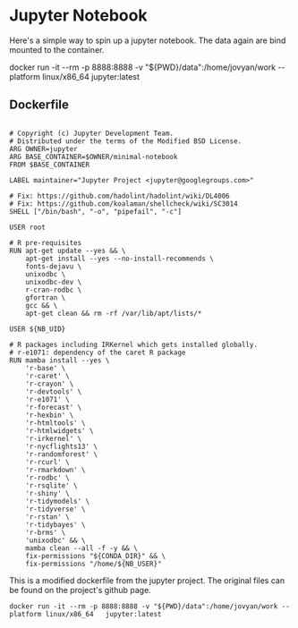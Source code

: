 # Jupyter Notebook

Here's a simple way to spin up a jupyter notebook. The data again are bind mounted to the container.

docker run -it --rm -p 8888:8888 -v "${PWD}/data":/home/jovyan/work --platform linux/x86_64   jupyter:latest

## Dockerfile 

```

# Copyright (c) Jupyter Development Team.
# Distributed under the terms of the Modified BSD License.
ARG OWNER=jupyter
ARG BASE_CONTAINER=$OWNER/minimal-notebook
FROM $BASE_CONTAINER

LABEL maintainer="Jupyter Project <jupyter@googlegroups.com>"

# Fix: https://github.com/hadolint/hadolint/wiki/DL4006
# Fix: https://github.com/koalaman/shellcheck/wiki/SC3014
SHELL ["/bin/bash", "-o", "pipefail", "-c"]

USER root

# R pre-requisites
RUN apt-get update --yes && \
    apt-get install --yes --no-install-recommends \
    fonts-dejavu \
    unixodbc \
    unixodbc-dev \
    r-cran-rodbc \
    gfortran \
    gcc && \
    apt-get clean && rm -rf /var/lib/apt/lists/*

USER ${NB_UID}

# R packages including IRKernel which gets installed globally.
# r-e1071: dependency of the caret R package
RUN mamba install --yes \
    'r-base' \
    'r-caret' \
    'r-crayon' \
    'r-devtools' \
    'r-e1071' \
    'r-forecast' \
    'r-hexbin' \
    'r-htmltools' \
    'r-htmlwidgets' \
    'r-irkernel' \
    'r-nycflights13' \
    'r-randomforest' \
    'r-rcurl' \
    'r-rmarkdown' \
    'r-rodbc' \
    'r-rsqlite' \
    'r-shiny' \
    'r-tidymodels' \
    'r-tidyverse' \
    'r-rstan' \
    'r-tidybayes' \
    'r-brms' \
    'unixodbc' && \
    mamba clean --all -f -y && \
    fix-permissions "${CONDA_DIR}" && \
    fix-permissions "/home/${NB_USER}"

```
This is a modified dockerfile from the jupyter project. The original files can be found on the project's github page.

```
docker run -it --rm -p 8888:8888 -v "${PWD}/data":/home/jovyan/work --platform linux/x86_64   jupyter:latest
```
